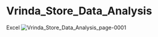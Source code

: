 # Vrinda_Store_Data_Analysis
Excel
![Vrinda_Store_Data_Analysis_page-0001](https://github.com/Mr-Abhinav/Vrinda_Store_Data_Analysis/assets/122855076/34dc5f5c-1363-4e2f-93cd-f1abb1031c28)


